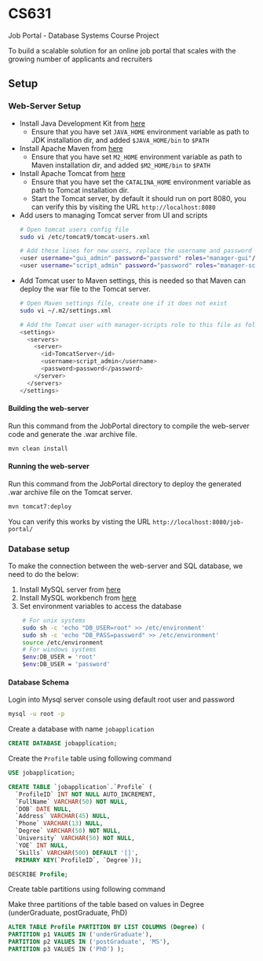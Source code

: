 # CS631
Job Portal - Database Systems Course Project

To build a scalable solution for an online job portal that scales with the growing number
of applicants and recruiters


## Setup

### Web-Server Setup

* Install Java Development Kit from [here](https://docs.oracle.com/en/java/javase/18/install/overview-jdk-installation.html)
  * Ensure that you have set `JAVA_HOME` environment variable as path to JDK installation dir, and added `$JAVA_HOME/bin` to `$PATH`
* Install Apache Maven from [here](https://maven.apache.org/install.html)
  * Ensure that you have set `M2_HOME` environment variable as path to Maven installation dir, and added `$M2_HOME/bin` to `$PATH`  
* Install Apache Tomcat from [here](https://tomcat.apache.org/tomcat-8.5-doc/setup.html)
  * Ensure that you have set the `CATALINA_HOME` environment variable as path to Tomcat installation dir.
  * Start the Tomcat server, by default it should run on port 8080, you can verify this by visiting the URL `http://localhost:8080`
* Add users to managing Tomcat server from UI and scripts
  ```sh
  # Open tomcat users config file
  sudo vi /etc/tomcat9/tomcat-users.xml
  
  # Add these lines for new users, replace the username and password as needed
  <user username="gui_admin" password="password" roles="manager-gui"/>
  <user username="script_admin" password="password" roles="manager-script"/>
  ```
* Add Tomcat user to Maven settings, this is needed so that Maven can deploy the war file to the Tomcat server.
  ```sh
  # Open Maven settings file, create one if it does not exist
  sudo vi ~/.m2/settings.xml
  
  # Add the Tomcat user with manager-scripts role to this file as follows
  <settings>
    <servers>
      <server>
        <id>TomcatServer</id>
        <username>script_admin</username>
        <password>password</password>
      </server>
    </servers>
  </settings>
  ```

#### Building the web-server

Run this command from the JobPortal directory to compile the web-server code and generate the .war archive file.
```bash
mvn clean install
```
  
#### Running the web-server
 
Run this command from the JobPortal directory to deploy the generated .war archive file on the Tomcat server.
```bash
mvn tomcat7:deploy
```

You can verify this works by visting the URL `http://localhost:8080/job-portal/`


### Database setup

To make the connection between the web-server and SQL database, we need to do the below:
1. Install MySQL server from [here](https://dev.mysql.com/downloads/mysql/)
2. Install MySQL workbench from [here](https://dev.mysql.com/downloads/workbench/)
3. Set environment variables to access the database
  ```sh
      # For unix systems
      sudo sh -c 'echo "DB_USER=root" >> /etc/environment'
      sudo sh -c 'echo "DB_PASS=password" >> /etc/environment'
      source /etc/environment   
      # For windows systems
      $env:DB_USER = 'root'
      $env:DB_USER = 'password'
  ```

#### Database Schema

Login into Mysql server console using default root user and password
```sh
mysql -u root -p
```
Create a database with name `jobapplication`
```sql
CREATE DATABASE jobapplication;
```
Create the `Profile` table using following command

```sql
USE jobapplication;

CREATE TABLE `jobapplication`.`Profile` (
  `ProfileID` INT NOT NULL AUTO_INCREMENT,
  `FullName` VARCHAR(50) NOT NULL,
  `DOB` DATE NULL,
  `Address` VARCHAR(45) NULL,
  `Phone` VARCHAR(13) NULL,
  `Degree` VARCHAR(50) NOT NULL,
  `University` VARCHAR(50) NOT NULL,
  `YOE` INT NULL,
  `Skills` VARCHAR(500) DEFAULT '[]',
  PRIMARY KEY(`ProfileID`, `Degree`));

DESCRIBE Profile;
```

Create table partitions using following command

Make three partitions of the table based on values in Degree (underGraduate, postGraduate, PhD)

```sql
ALTER TABLE Profile PARTITION BY LIST COLUMNS (Degree) ( 
PARTITION p1 VALUES IN ('underGraduate'), 
PARTITION p2 VALUES IN ('postGraduate', 'MS'), 
PARTITION p3 VALUES IN ('PhD') );
```


